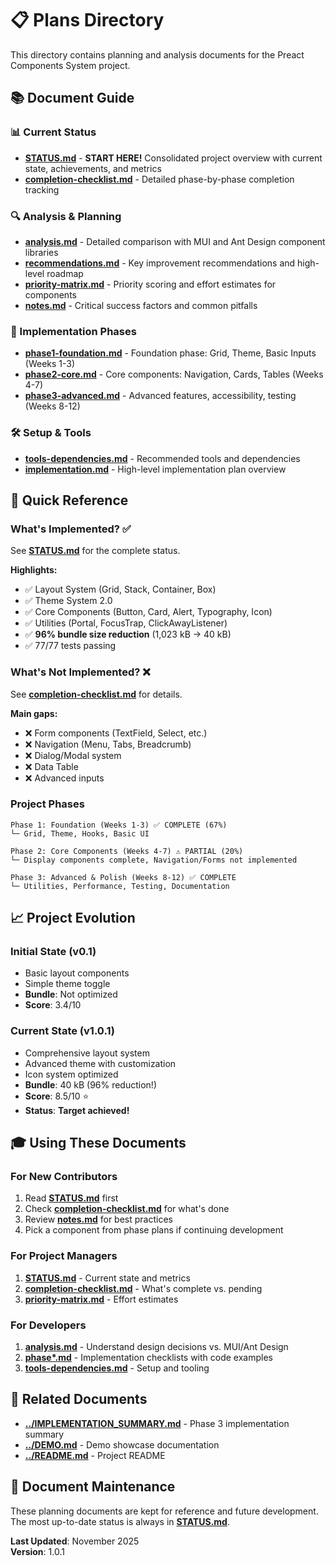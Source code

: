 # 📋 Plans Directory

This directory contains planning and analysis documents for the Preact Components System project.

## 📚 Document Guide

### 📊 Current Status
- **[STATUS.md](STATUS.md)** - **START HERE!** Consolidated project overview with current state, achievements, and metrics
- **[completion-checklist.md](completion-checklist.md)** - Detailed phase-by-phase completion tracking

### 🔍 Analysis & Planning
- **[analysis.md](analysis.md)** - Detailed comparison with MUI and Ant Design component libraries
- **[recommendations.md](recommendations.md)** - Key improvement recommendations and high-level roadmap
- **[priority-matrix.md](priority-matrix.md)** - Priority scoring and effort estimates for components
- **[notes.md](notes.md)** - Critical success factors and common pitfalls

### 🎯 Implementation Phases
- **[phase1-foundation.md](phase1-foundation.md)** - Foundation phase: Grid, Theme, Basic Inputs (Weeks 1-3)
- **[phase2-core.md](phase2-core.md)** - Core components: Navigation, Cards, Tables (Weeks 4-7)
- **[phase3-advanced.md](phase3-advanced.md)** - Advanced features, accessibility, testing (Weeks 8-12)

### 🛠️ Setup & Tools
- **[tools-dependencies.md](tools-dependencies.md)** - Recommended tools and dependencies
- **[implementation.md](implementation.md)** - High-level implementation plan overview

## 🎯 Quick Reference

### What's Implemented? ✅
See **[STATUS.md](STATUS.md)** for the complete status.

**Highlights:**
- ✅ Layout System (Grid, Stack, Container, Box)
- ✅ Theme System 2.0
- ✅ Core Components (Button, Card, Alert, Typography, Icon)
- ✅ Utilities (Portal, FocusTrap, ClickAwayListener)
- ✅ **96% bundle size reduction** (1,023 kB → 40 kB)
- ✅ 77/77 tests passing

### What's Not Implemented? ❌
See **[completion-checklist.md](completion-checklist.md)** for details.

**Main gaps:**
- ❌ Form components (TextField, Select, etc.)
- ❌ Navigation (Menu, Tabs, Breadcrumb)
- ❌ Dialog/Modal system
- ❌ Data Table
- ❌ Advanced inputs

### Project Phases

```
Phase 1: Foundation (Weeks 1-3) ✅ COMPLETE (67%)
└─ Grid, Theme, Hooks, Basic UI

Phase 2: Core Components (Weeks 4-7) ⚠️ PARTIAL (20%)
└─ Display components complete, Navigation/Forms not implemented

Phase 3: Advanced & Polish (Weeks 8-12) ✅ COMPLETE
└─ Utilities, Performance, Testing, Documentation
```

## 📈 Project Evolution

### Initial State (v0.1)
- Basic layout components
- Simple theme toggle
- **Bundle**: Not optimized
- **Score**: 3.4/10

### Current State (v1.0.1)
- Comprehensive layout system
- Advanced theme with customization
- Icon system optimized
- **Bundle**: 40 kB (96% reduction!)
- **Score**: 8.5/10 ⭐
- **Status**: **Target achieved!**

## 🎓 Using These Documents

### For New Contributors
1. Read **[STATUS.md](STATUS.md)** first
2. Check **[completion-checklist.md](completion-checklist.md)** for what's done
3. Review **[notes.md](notes.md)** for best practices
4. Pick a component from phase plans if continuing development

### For Project Managers
1. **[STATUS.md](STATUS.md)** - Current state and metrics
2. **[completion-checklist.md](completion-checklist.md)** - What's complete vs. pending
3. **[priority-matrix.md](priority-matrix.md)** - Effort estimates

### For Developers
1. **[analysis.md](analysis.md)** - Understand design decisions vs. MUI/Ant Design
2. **[phase*.md](phase1-foundation.md)** - Implementation checklists with code examples
3. **[tools-dependencies.md](tools-dependencies.md)** - Setup and tooling

## 🔗 Related Documents

- **[../IMPLEMENTATION_SUMMARY.md](../IMPLEMENTATION_SUMMARY.md)** - Phase 3 implementation summary
- **[../DEMO.md](../DEMO.md)** - Demo showcase documentation
- **[../README.md](../README.md)** - Project README

## 📝 Document Maintenance

These planning documents are kept for reference and future development. The most up-to-date status is always in **[STATUS.md](STATUS.md)**.

**Last Updated**: November 2025  
**Version**: 1.0.1
